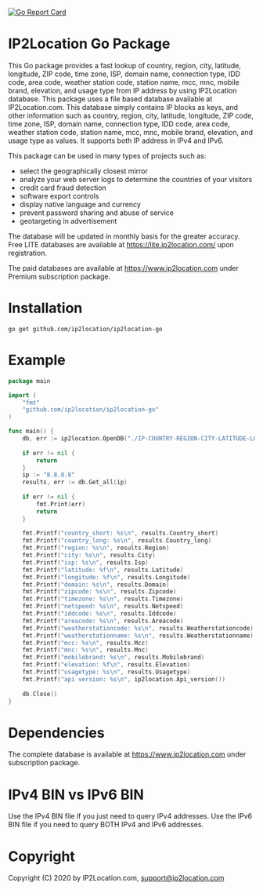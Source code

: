 [![Go Report Card](https://goreportcard.com/badge/github.com/ip2location/ip2location-go)](https://goreportcard.com/report/github.com/ip2location/ip2location-go)


IP2Location Go Package
======================

This Go package provides a fast lookup of country, region, city, latitude, longitude, ZIP code, time zone, ISP, domain name, connection type, IDD code, area code, weather station code, station name, mcc, mnc, mobile brand, elevation, and usage type from IP address by using IP2Location database. This package uses a file based database available at IP2Location.com. This database simply contains IP blocks as keys, and other information such as country, region, city, latitude, longitude, ZIP code, time zone, ISP, domain name, connection type, IDD code, area code, weather station code, station name, mcc, mnc, mobile brand, elevation, and usage type as values. It supports both IP address in IPv4 and IPv6.

This package can be used in many types of projects such as:

 - select the geographically closest mirror
 - analyze your web server logs to determine the countries of your visitors
 - credit card fraud detection
 - software export controls
 - display native language and currency 
 - prevent password sharing and abuse of service 
 - geotargeting in advertisement

The database will be updated in monthly basis for the greater accuracy. Free LITE databases are available at https://lite.ip2location.com/ upon registration.

The paid databases are available at https://www.ip2location.com under Premium subscription package.


Installation
=======

```
go get github.com/ip2location/ip2location-go
```

Example
=======

```go
package main

import (
	"fmt"
	"github.com/ip2location/ip2location-go"
)

func main() {
	db, err := ip2location.OpenDB("./IP-COUNTRY-REGION-CITY-LATITUDE-LONGITUDE-ZIPCODE-TIMEZONE-ISP-DOMAIN-NETSPEED-AREACODE-WEATHER-MOBILE-ELEVATION-USAGETYPE.BIN")
	
	if err != nil {
		return
	}
	ip := "8.8.8.8"
	results, err := db.Get_all(ip)
	
	if err != nil {
		fmt.Print(err)
		return
	}
	
	fmt.Printf("country_short: %s\n", results.Country_short)
	fmt.Printf("country_long: %s\n", results.Country_long)
	fmt.Printf("region: %s\n", results.Region)
	fmt.Printf("city: %s\n", results.City)
	fmt.Printf("isp: %s\n", results.Isp)
	fmt.Printf("latitude: %f\n", results.Latitude)
	fmt.Printf("longitude: %f\n", results.Longitude)
	fmt.Printf("domain: %s\n", results.Domain)
	fmt.Printf("zipcode: %s\n", results.Zipcode)
	fmt.Printf("timezone: %s\n", results.Timezone)
	fmt.Printf("netspeed: %s\n", results.Netspeed)
	fmt.Printf("iddcode: %s\n", results.Iddcode)
	fmt.Printf("areacode: %s\n", results.Areacode)
	fmt.Printf("weatherstationcode: %s\n", results.Weatherstationcode)
	fmt.Printf("weatherstationname: %s\n", results.Weatherstationname)
	fmt.Printf("mcc: %s\n", results.Mcc)
	fmt.Printf("mnc: %s\n", results.Mnc)
	fmt.Printf("mobilebrand: %s\n", results.Mobilebrand)
	fmt.Printf("elevation: %f\n", results.Elevation)
	fmt.Printf("usagetype: %s\n", results.Usagetype)
	fmt.Printf("api version: %s\n", ip2location.Api_version())
	
	db.Close()
}
```

Dependencies
============

The complete database is available at https://www.ip2location.com under subscription package.


IPv4 BIN vs IPv6 BIN
====================

Use the IPv4 BIN file if you just need to query IPv4 addresses.
Use the IPv6 BIN file if you need to query BOTH IPv4 and IPv6 addresses.


Copyright
=========

Copyright (C) 2020 by IP2Location.com, support@ip2location.com
